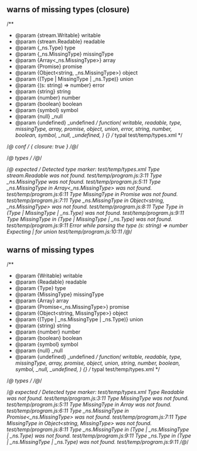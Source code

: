 ## warns of missing types (closure)
/**
 * @param {stream.Writable} writable
 * @param {stream.Readable} readable
 * @param {_ns.Type} type
 * @param {_ns.MissingType} missingType
 * @param {Array<_ns.MissingType>} array
 * @param {Promise<MissingType>} promise
 * @param {Object<string, _ns.MissingType>} object
 * @param {(Type | MissingType | _ns.Type)} union
 * @param {(s: string) => number} error
 * @param {string} string
 * @param {number} number
 * @param {boolean} boolean
 * @param {symbol} symbol
 * @param {null} _null
 * @param {undefined} _undefined
 */
function(
  writable, readable,
  type, missingType,
  array, promise, object, union,
  error,
  string, number, boolean, symbol, _null, _undefined,
) {}
/* typal test/temp/types.xml */


/*@ conf */
{ closure: true }
/*@*/

/*@ types */
<types namespace="_ns">
  <import from="stream" name="Writable" />
  <type name="Type"></type>
</types>
/*@*/

/*@ expected */
Detected type marker: test/temp/types.xml
Type stream.Readable was not found.
test/temp/program.js:3:11
Type _ns.MissingType was not found.
test/temp/program.js:5:11
Type _ns.MissingType in Array<_ns.MissingType> was not found.
test/temp/program.js:6:11
Type MissingType in Promise<MissingType> was not found.
test/temp/program.js:7:11
Type _ns.MissingType in Object<string, _ns.MissingType> was not found.
test/temp/program.js:8:11
Type Type in (Type | MissingType | _ns.Type) was not found.
test/temp/program.js:9:11
Type MissingType in (Type | MissingType | _ns.Type) was not found.
test/temp/program.js:9:11
Error while parsing the type (s: string) => number
Expecting | for union
test/temp/program.js:10:11
/*@*/

## warns of missing types
/**
 * @param {Writable} writable
 * @param {Readable} readable
 * @param {Type} type
 * @param {MissingType} missingType
 * @param {Array<MissingType>} array
 * @param {Promise<_ns.MissingType>} promise
 * @param {Object<string, MissingType>} object
 * @param {(Type | _ns.MissingType | _ns.Type)} union
 * @param {string} string
 * @param {number} number
 * @param {boolean} boolean
 * @param {symbol} symbol
 * @param {null} _null
 * @param {undefined} _undefined
 */
function(
  writable, readable,
  type, missingType,
  array, promise, object, union,
  string, number, boolean, symbol, _null, _undefined,
) {}
/* typal test/temp/types.xml */


/*@ types */
<types namespace="_ns">
  <import from="stream" name="Writable" />
  <type name="Type"></type>
</types>
/*@*/

/*@ expected */
Detected type marker: test/temp/types.xml
Type Readable was not found.
test/temp/program.js:3:11
Type MissingType was not found.
test/temp/program.js:5:11
Type MissingType in Array<MissingType> was not found.
test/temp/program.js:6:11
Type _ns.MissingType in Promise<_ns.MissingType> was not found.
test/temp/program.js:7:11
Type MissingType in Object<string, MissingType> was not found.
test/temp/program.js:8:11
Type _ns.MissingType in (Type | _ns.MissingType | _ns.Type) was not found.
test/temp/program.js:9:11
Type _ns.Type in (Type | _ns.MissingType | _ns.Type) was not found.
test/temp/program.js:9:11
/*@*/